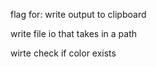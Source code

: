 

flag for: write output to clipboard


write file io that takes in a path


wirte check if color exists

